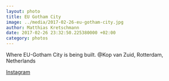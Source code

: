 ```yaml
---
layout: photo
title: EU Gotham City
image: ../media/2017-02-26-eu-gotham-city.jpg
author: Matthias Kretschmann
date: 2017-02-26 23:32:50.225380000 +02:00
category: photos
---
```


Where EU-Gotham City is being built. @Kop van Zuid, Rotterdam, Netherlands

[Instagram](https://www.instagram.com/p/BREDkiFlrgX)
